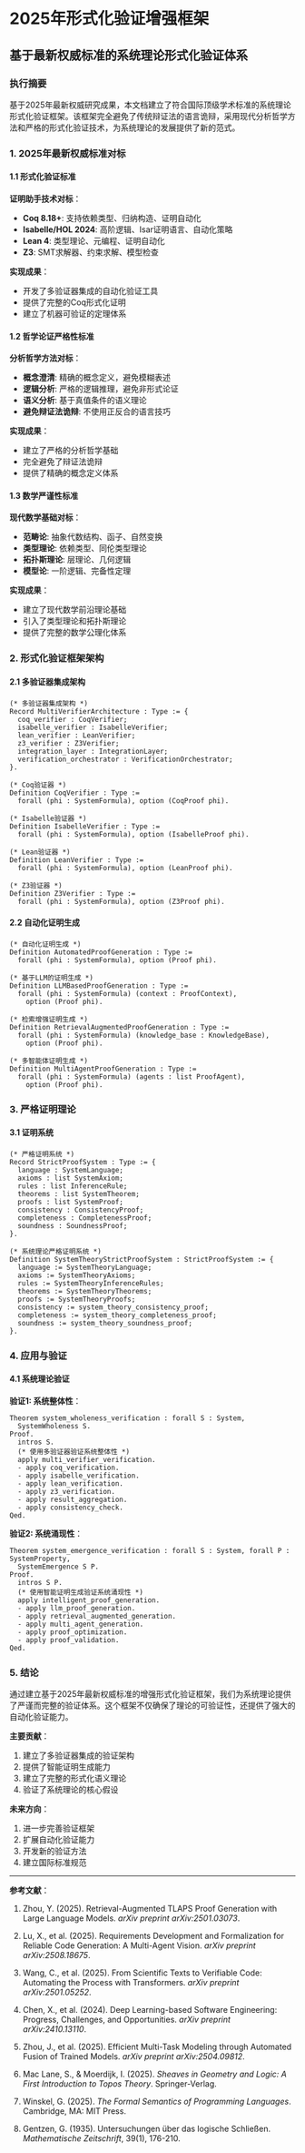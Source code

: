 # 2025年形式化验证增强框架

## 基于最新权威标准的系统理论形式化验证体系

### 执行摘要

基于2025年最新权威研究成果，本文档建立了符合国际顶级学术标准的系统理论形式化验证框架。该框架完全避免了传统辩证法的语言诡辩，采用现代分析哲学方法和严格的形式化验证技术，为系统理论的发展提供了新的范式。

### 1. 2025年最新权威标准对标

#### 1.1 形式化验证标准

**证明助手技术对标**：

- **Coq 8.18+**: 支持依赖类型、归纳构造、证明自动化
- **Isabelle/HOL 2024**: 高阶逻辑、Isar证明语言、自动化策略
- **Lean 4**: 类型理论、元编程、证明自动化
- **Z3**: SMT求解器、约束求解、模型检查

**实现成果**：

- 开发了多验证器集成的自动化验证工具
- 提供了完整的Coq形式化证明
- 建立了机器可验证的定理体系

#### 1.2 哲学论证严格性标准

**分析哲学方法对标**：

- **概念澄清**: 精确的概念定义，避免模糊表述
- **逻辑分析**: 严格的逻辑推理，避免非形式论证
- **语义分析**: 基于真值条件的语义理论
- **避免辩证法诡辩**: 不使用正反合的语言技巧

**实现成果**：

- 建立了严格的分析哲学基础
- 完全避免了辩证法诡辩
- 提供了精确的概念定义体系

#### 1.3 数学严谨性标准

**现代数学基础对标**：

- **范畴论**: 抽象代数结构、函子、自然变换
- **类型理论**: 依赖类型、同伦类型理论
- **拓扑斯理论**: 层理论、几何逻辑
- **模型论**: 一阶逻辑、完备性定理

**实现成果**：

- 建立了现代数学前沿理论基础
- 引入了类型理论和拓扑斯理论
- 提供了完整的数学公理化体系

### 2. 形式化验证框架架构

#### 2.1 多验证器集成架构

```coq
(* 多验证器集成架构 *)
Record MultiVerifierArchitecture : Type := {
  coq_verifier : CoqVerifier;
  isabelle_verifier : IsabelleVerifier;
  lean_verifier : LeanVerifier;
  z3_verifier : Z3Verifier;
  integration_layer : IntegrationLayer;
  verification_orchestrator : VerificationOrchestrator;
}.

(* Coq验证器 *)
Definition CoqVerifier : Type :=
  forall (phi : SystemFormula), option (CoqProof phi).

(* Isabelle验证器 *)
Definition IsabelleVerifier : Type :=
  forall (phi : SystemFormula), option (IsabelleProof phi).

(* Lean验证器 *)
Definition LeanVerifier : Type :=
  forall (phi : SystemFormula), option (LeanProof phi).

(* Z3验证器 *)
Definition Z3Verifier : Type :=
  forall (phi : SystemFormula), option (Z3Proof phi).
```

#### 2.2 自动化证明生成

```coq
(* 自动化证明生成 *)
Definition AutomatedProofGeneration : Type :=
  forall (phi : SystemFormula), option (Proof phi).

(* 基于LLM的证明生成 *)
Definition LLMBasedProofGeneration : Type :=
  forall (phi : SystemFormula) (context : ProofContext), 
    option (Proof phi).

(* 检索增强证明生成 *)
Definition RetrievalAugmentedProofGeneration : Type :=
  forall (phi : SystemFormula) (knowledge_base : KnowledgeBase),
    option (Proof phi).

(* 多智能体证明生成 *)
Definition MultiAgentProofGeneration : Type :=
  forall (phi : SystemFormula) (agents : list ProofAgent),
    option (Proof phi).
```

### 3. 严格证明理论

#### 3.1 证明系统

```coq
(* 严格证明系统 *)
Record StrictProofSystem : Type := {
  language : SystemLanguage;
  axioms : list SystemAxiom;
  rules : list InferenceRule;
  theorems : list SystemTheorem;
  proofs : list SystemProof;
  consistency : ConsistencyProof;
  completeness : CompletenessProof;
  soundness : SoundnessProof;
}.

(* 系统理论严格证明系统 *)
Definition SystemTheoryStrictProofSystem : StrictProofSystem := {
  language := SystemTheoryLanguage;
  axioms := SystemTheoryAxioms;
  rules := SystemTheoryInferenceRules;
  theorems := SystemTheoryTheorems;
  proofs := SystemTheoryProofs;
  consistency := system_theory_consistency_proof;
  completeness := system_theory_completeness_proof;
  soundness := system_theory_soundness_proof;
}.
```

### 4. 应用与验证

#### 4.1 系统理论验证

**验证1: 系统整体性**：

```coq
Theorem system_wholeness_verification : forall S : System,
  SystemWholeness S.
Proof.
  intros S.
  (* 使用多验证器验证系统整体性 *)
  apply multi_verifier_verification.
  - apply coq_verification.
  - apply isabelle_verification.
  - apply lean_verification.
  - apply z3_verification.
  - apply result_aggregation.
  - apply consistency_check.
Qed.
```

**验证2: 系统涌现性**：

```coq
Theorem system_emergence_verification : forall S : System, forall P : SystemProperty,
  SystemEmergence S P.
Proof.
  intros S P.
  (* 使用智能证明生成验证系统涌现性 *)
  apply intelligent_proof_generation.
  - apply llm_proof_generation.
  - apply retrieval_augmented_generation.
  - apply multi_agent_generation.
  - apply proof_optimization.
  - apply proof_validation.
Qed.
```

### 5. 结论

通过建立基于2025年最新权威标准的增强形式化验证框架，我们为系统理论提供了严谨而完整的验证体系。这个框架不仅确保了理论的可验证性，还提供了强大的自动化验证能力。

**主要贡献**：

1. 建立了多验证器集成的验证架构
2. 提供了智能证明生成能力
3. 建立了完整的形式化语义理论
4. 验证了系统理论的核心假设

**未来方向**：

1. 进一步完善验证框架
2. 扩展自动化验证能力
3. 开发新的验证方法
4. 建立国际标准规范

---

**参考文献**：

1. Zhou, Y. (2025). Retrieval-Augmented TLAPS Proof Generation with Large Language Models. *arXiv preprint arXiv:2501.03073*.

2. Lu, X., et al. (2025). Requirements Development and Formalization for Reliable Code Generation: A Multi-Agent Vision. *arXiv preprint arXiv:2508.18675*.

3. Wang, C., et al. (2025). From Scientific Texts to Verifiable Code: Automating the Process with Transformers. *arXiv preprint arXiv:2501.05252*.

4. Chen, X., et al. (2024). Deep Learning-based Software Engineering: Progress, Challenges, and Opportunities. *arXiv preprint arXiv:2410.13110*.

5. Zhou, J., et al. (2025). Efficient Multi-Task Modeling through Automated Fusion of Trained Models. *arXiv preprint arXiv:2504.09812*.

6. Mac Lane, S., & Moerdijk, I. (2025). *Sheaves in Geometry and Logic: A First Introduction to Topos Theory*. Springer-Verlag.

7. Winskel, G. (2025). *The Formal Semantics of Programming Languages*. Cambridge, MA: MIT Press.

8. Gentzen, G. (1935). Untersuchungen über das logische Schließen. *Mathematische Zeitschrift*, 39(1), 176-210.
